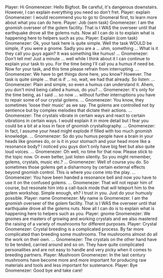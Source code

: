 Player: Hi
Gnomenezer: Hello Bigfoot. Be careful, it's dangerous downstairs. However, I can explain everything you need so don't fret.
Player: explain
Gnomenezer: I would recommend you to go to Gnomeral first, to learn more about what you can do here.
Player: Job (sem task)
Gnomenezer: I am the gnomish overseer of the golem facility. That is I WAS the overseer until that earthquake drove all the golems nuts. Now all I can do is to explain what is happening here to helpers such as you.
Player: Explain (com task)
Gnomenezer: Ok, your task here is quite simple. Well the task WOULD be simple, if you were a gnome. Sadly you are a ... uhm, something ... What is it they call you guys again? It was something like humus! ...
Gnomenezer: Don't tell me! Just a minute ... well while I think about it I can continue to explain your task to you. For the time being I'll call you a humus if need be. Now for your task, and this time please refrain from interrupting. ...
Gnomenezer: We have to get things done here, you know? However. The task is quite simple ... that is if ... no, wait, we had that already. So listen: ...
Gnomenezer: Plain and simple, so even a humus can understand it. Ahem, you don't mind being called a humus, do you? ...
Gnomenezer: It's only for the time being, as I said ... so now ... without further interruptions <gives you a stern look> you have to repair some of our crystal golems. ...
Gnomenezer: You know, they sometimes 'loose their music' as we say. The golems are controlled not by sentience but by complex melodies that dictate their actions. ...
Gnomenezer: The crystals vibrate in certain ways and react to certain vibrations in certain ways. I would explain it in more detail but I fear you could be a bit at a loss in face of gnomish crystallography. ...
Gnomenezer: In fact, I assume your head might explode if filled with too much gnomish knowledge. ...
Gnomenezer: So do you humus people have a brain in your heads like gnomes do, or is it in your stomach and your head more like a resonance body? I noticed you guys don't only have big feet but also quite loud voices. ...
Gnomenezer: Oh well, no time for that now. Please stick to the topic now. Or even better, just listen silently. So you might remember, golems, crystals, music etc.? ...
Gnomenezer: Well of course you do. So sometimes those golems get a disharmony by certain external effects beyond gnomish control. This is where you come into the play. ...
Gnomenezer: You have been handed a resonance bell and now you have to use it on the confused golems. ...
Gnomenezer: That will not repair him of course, but resonate him into a call-back mode that will teleport him to the golem workshop. Simple enough, eh? I trust in you. Just do your humusly possible.
Player: name
Gnomenezer: My name is Gnomenezer. I am the gnomish overseer of the golem facility. That is I WAS the overseer until that earthquake drove all the golems nuts. Now all I can do is to explain what is happening here to helpers such as you.
Player: gnome
Gnomenezer: We gnomes are masters of growing and working crystals and we also mastered the raising of a variety of mushrooms for different purposes.
Player: Crystal
Gnomenezer: Crystal breeding is a complicated process. By far more complicated than breeding some mushrooms. The mushrooms almost do all the work on their own. ...
Gnomenezer: The crystals on the other hand have to be tended, carried around and so on. They have quite complicated personalities and are not easy to handle and very picky when it comes to breeding partners.
Player: Mushroom
Gnomenezer: In the last century mushrooms have become more and more important for producing raw materials and tools and less important for sustenance.
Player: Bye
Gnomenezer: Good bye and take care!